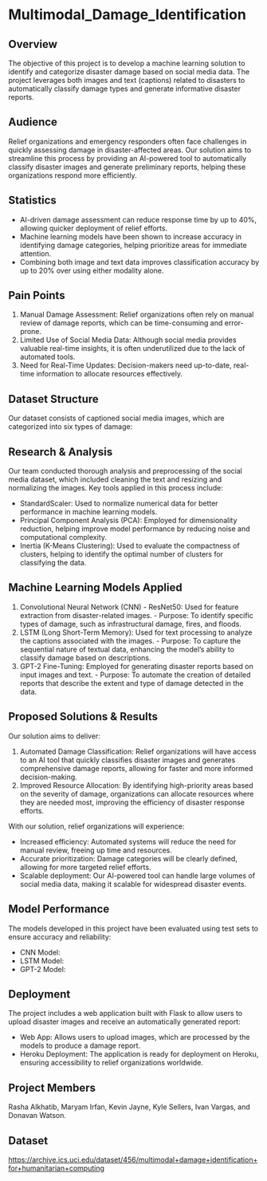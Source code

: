 # Multimodal_Damage_Identification

## Overview
The objective of this project is to develop a machine learning solution to identify and categorize disaster damage based on social media data. The project leverages both images and text (captions) related to disasters to automatically classify damage types and generate informative disaster reports.

## Audience
Relief organizations and emergency responders often face challenges in quickly assessing damage in disaster-affected areas. Our solution aims to streamline this process by providing an AI-powered tool to automatically classify disaster images and generate preliminary reports, helping these organizations respond more efficiently.

## Statistics
  - AI-driven damage assessment can reduce response time by up to 40%, allowing quicker deployment of relief efforts.
  - Machine learning models have been shown to increase accuracy in identifying damage categories, helping prioritize areas for immediate attention.
  - Combining both image and text data improves classification accuracy by up to 20% over using either modality alone.

## Pain Points
  1. Manual Damage Assessment: Relief organizations often rely on manual review of damage reports, which can be time-consuming and error-prone.
  2. Limited Use of Social Media Data: Although social media provides valuable real-time insights, it is often underutilized due to the lack of automated tools.
  3. Need for Real-Time Updates: Decision-makers need up-to-date, real-time information to allocate resources effectively.

## Dataset Structure
Our dataset consists of captioned social media images, which are categorized into six types of damage:

## Research & Analysis
Our team conducted thorough analysis and preprocessing of the social media dataset, which included cleaning the text and resizing and normalizing the images. Key tools applied in this process include:

  - StandardScaler: Used to normalize numerical data for better performance in machine learning models.
  - Principal Component Analysis (PCA): Employed for dimensionality reduction, helping improve model performance by reducing noise and computational complexity.
  - Inertia (K-Means Clustering): Used to evaluate the compactness of clusters, helping to identify the optimal number of clusters for classifying the data.

## Machine Learning Models Applied
  1. Convolutional Neural Network (CNN) - ResNet50: Used for feature extraction from disaster-related images.
    - Purpose: To identify specific types of damage, such as infrastructural damage, fires, and floods.
  2. LSTM (Long Short-Term Memory): Used for text processing to analyze the captions associated with the images.
    - Purpose: To capture the sequential nature of textual data, enhancing the model’s ability to classify damage based on descriptions.
  3. GPT-2 Fine-Tuning: Employed for generating disaster reports based on input images and text.
    - Purpose: To automate the creation of detailed reports that describe the extent and type of damage detected in the data.

## Proposed Solutions & Results
Our solution aims to deliver:

  1. Automated Damage Classification: Relief organizations will have access to an AI tool that quickly classifies disaster images and generates comprehensive damage reports, allowing for faster and more informed decision-making.
  2. Improved Resource Allocation: By identifying high-priority areas based on the severity of damage, organizations can allocate resources where they are needed most, improving the efficiency of disaster response efforts.

With our solution, relief organizations will experience:
  - Increased efficiency: Automated systems will reduce the need for manual review, freeing up time and resources.
  - Accurate prioritization: Damage categories will be clearly defined, allowing for more targeted relief efforts.
  - Scalable deployment: Our AI-powered tool can handle large volumes of social media data, making it scalable for widespread disaster events.

## Model Performance
The models developed in this project have been evaluated using test sets to ensure accuracy and reliability:

  - CNN Model:
  - LSTM Model:
  - GPT-2 Model:

## Deployment
The project includes a web application built with Flask to allow users to upload disaster images and receive an automatically generated report:

  - Web App: Allows users to upload images, which are processed by the models to produce a damage report.
  - Heroku Deployment: The application is ready for deployment on Heroku, ensuring accessibility to relief organizations worldwide.

## Project Members

Rasha Alkhatib, Maryam Irfan, Kevin Jayne, Kyle Sellers, Ivan Vargas, and Donavan Watson.

## Dataset

https://archive.ics.uci.edu/dataset/456/multimodal+damage+identification+for+humanitarian+computing
